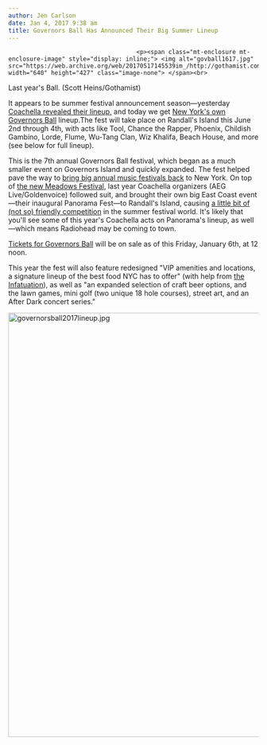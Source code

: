 ```yaml
---
author: Jen Carlson
date: Jan 4, 2017 9:38 am
title: Governors Ball Has Announced Their Big Summer Lineup
---
```


	
										<p><span class="mt-enclosure mt-enclosure-image" style="display: inline;"> <img alt="govball1617.jpg" src="https://web.archive.org/web/20170517145539im_/http://gothamist.com/attachments/arts_jen/govball1617.jpg" width="640" height="427" class="image-none"> </span><br>
<span class="photo_caption">Last year&apos;s Ball. (Scott Heins/Gothamist)</span></p>

<p>It appears to be summer festival announcement season&#x2014;yesterday <a href="https://web.archive.org/web/20170517145539/http://laist.com/2017/01/03/2017_coachella.php">Coachella revealed their lineup,</a> and today we get <a href="https://web.archive.org/web/20170517145539/http://gothamist.com/tags/governorsball">New York&apos;s own Governors Ball</a> lineup.The fest will take place on Randall&apos;s Island this June 2nd through 4th, with acts like Tool, Chance the Rapper, Phoenix, Childish Gambino, Lorde, Flume, Wu-Tang Clan, Wiz Khalifa, Beach House, and more (see below for full lineup).</p>

<p>This is the 7th annual Governors Ball festival, which began as a much smaller event on Governors Island and quickly expanded. The fest helped pave the way to <a href="https://web.archive.org/web/20170517145539/http://gothamist.com/2011/08/08/festival_fail.php">bring big annual music festivals back</a> to New York. On top of <a href="https://web.archive.org/web/20170517145539/http://gothamist.com/2016/10/03/meadows_festival_photos_video.php#photo-1">the new Meadows Festival</a>, last year Coachella organizers (AEG Live/Goldenvoice) followed suit, and brought their own big East Coast event&#x2014;their inaugural Panorama Fest&#x2014;to Randall&apos;s Island, causing <a href="https://web.archive.org/web/20170517145539/http://gothamist.com/2015/10/16/governors_ball_vs_aeg_live.php">a little bit of (not so) friendly competition</a> in the summer festival world. It&apos;s likely that you&apos;ll see some of this year&apos;s Coachella acts on Panorama&apos;s lineup, as well&#x2014;which means Radiohead may be coming to town.</p>

<p><a href="https://web.archive.org/web/20170517145539/https://www.governorsballmusicfestival.com/">Tickets for Governors Ball</a> will be on sale as of this Friday, January 6th, at 12 noon.</p>

<p>This year the fest will also feature redesigned &quot;VIP amenities and locations, a signature lineup of the best food NYC has to offer&quot; (with help from <a href="https://web.archive.org/web/20170517145539/https://www.theinfatuation.com/new-york">the Infatuation</a>), as well as &quot;an expanded selection of craft beer options, and the lawn games, mini golf (two unique 18 hole courses), street art, and an After Dark concert series.&quot;</p>

<p><span class="mt-enclosure mt-enclosure-image" style="display: inline;"> <img alt="governorsball2017lineup.jpg" src="https://web.archive.org/web/20170517145539im_/http://gothamist.com/attachments/arts_jen/governorsball2017lineup.jpg" width="640" height="853" class="image-none"> </span></p>					
										
									
				